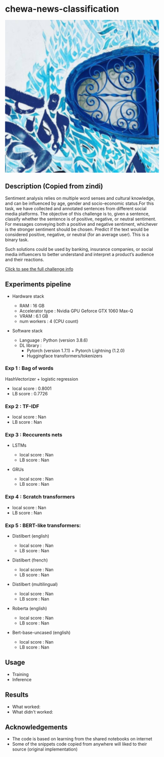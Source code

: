 # chewa-news-classification

<p align="center">
  <img src="poster.png"
  alt="Markdown Monster icon"
      width=800
      height=500/>
</p>

## Description (Copied from zindi)

Sentiment analysis relies on multiple word senses and cultural knowledge, and can be influenced by age, gender and socio-economic status.For this task, we have collected and annotated sentences from different social media platforms. The objective of this challenge is to, given a sentence, classify whether the sentence is of positive, negative, or neutral sentiment. For messages conveying both a positive and negative sentiment, whichever is the stronger sentiment should be chosen. Predict if the text would be considered positive, negative, or neutral (for an average user). This is a binary task.

Such solutions could be used by banking, insurance companies, or social media influencers to better understand and interpret a product’s audience and their reactions.

[Click to see the full challenge info](https://zindi.africa/competitions/ai4d-icompass-social-media-sentiment-analysis-for-tunisian-arabizi)

## Experiments pipeline

- Hardware stack

  - RAM : 16 GB
  - Accelerator type : Nvidia GPU Geforce GTX 1060 Max-Q
  - VRAM : 6.1 GB
  - num workers : 4 (CPU count)

- Software stack
  - Language : Python (version 3.8.6)
  - DL library :
    - Pytorch (version 1.7.1) + Pytorch Lightning (1.2.0)
    - Huggingface transformers/tokenizers

### Exp 1 : Bag of words

HashVectorizer + logistic regression

- local score : 0.8001
- LB score : 0.7726

### Exp 2 : TF-IDF

- local score : Nan
- LB score : Nan

### Exp 3 : Reccurents nets

- LSTMs

  - local score : Nan
  - LB score : Nan

- GRUs
  - local score : Nan
  - LB score : Nan

### Exp 4 : Scratch transformers

- local score : Nan
- LB score : Nan

### Exp 5 : BERT-like transformers:

- Distilbert (english)

  - local score : Nan
  - LB score : Nan

- Distilbert (french)

  - local score : Nan
  - LB score : Nan

- Distilbert (multilingual)

  - local score : Nan
  - LB score : Nan

- Roberta (english)

  - local score : Nan
  - LB score : Nan

- Bert-base-uncased (english)

  - local score : Nan
  - LB score : Nan

## Usage

- Training
- Inference

## Results

- What worked:
- What didn't worked:

## Acknowledgements

- The code is based on learning from the shared notebooks on internet
- Some of the snippets code copied from anywhere will liked to their source (original implementation)
